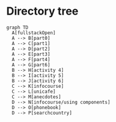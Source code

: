 # Directory tree

```mermaid
graph TD
  A[fullstackOpen]
  A --> B[part0]
  A --> C[part1]
  A --> D[part2]
  A --> E[part3]
  A --> F[part4]
  A --> G[part6]
  B --> H[activity 4]
  B --> I[activity 5]
  B --> J[activity 6]
  C --> K[infocourse]
  C --> L[unicafe]
  C --> M[anecdotes]
  D --> N[infocourse/using components]
  D --> O[phonebook]
  D --> P[searchcountry]
```

<!-- Const Var -- pending -->
